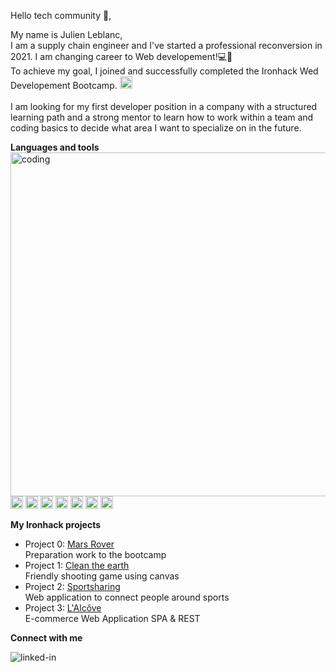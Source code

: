 Hello tech community 👋,

My name is Julien Leblanc, </br>
I am a supply chain engineer and I've started a professional reconversion in 2021. I am changing career to Web developement!💻👏</br>
To achieve my goal, I joined and successfully completed the Ironhack Wed Developement Bootcamp. 
<img height="20" src="https://user-images.githubusercontent.com/76005217/131209741-dab24007-e5d1-4058-9f88-3c11ded83ab6.png"></br></br>
I am looking for my first developer position in a company with a structured learning path and a strong mentor to learn how to work within a team and coding basics to decide what area I want to specialize on in the future.

**Languages and tools**</br><img align="right" alt="coding" src="https://user-images.githubusercontent.com/76005217/131243903-af7a8e39-1e2b-411c-b14f-91eb19bf8738.jpg" width="550">

<code><img height="20" src="https://user-images.githubusercontent.com/76005217/131211245-aa384451-dbec-4a3c-bd2f-b91a93967696.png"></code>
<code><img height="20" src="https://user-images.githubusercontent.com/76005217/131211252-f8478a95-6fc3-4505-bb04-69bdae8fcc77.png"></code>
<code><img height="20" src="https://user-images.githubusercontent.com/76005217/131211400-6911764e-9571-4225-80bd-e88c1c4d4dc8.jpg"></code>
<code><img height="20" src="https://user-images.githubusercontent.com/76005217/131211260-b18feb3b-4529-4282-a7b3-e79130febb16.png"></code>
<code><img height="20" src="https://user-images.githubusercontent.com/76005217/131211589-d101ff99-876d-42f5-a241-f63868705be6.jpg"></code>
<code><img height="20" src="https://user-images.githubusercontent.com/76005217/131211308-5ed9bbd8-606b-4dd6-82cf-7818a8290a51.png"></code>
<code><img height="20" src="https://user-images.githubusercontent.com/76005217/131211359-cde3275e-47c3-4f78-8974-12ed446b54cc.jpg"></code>

**My Ironhack projects**

- Project 0: <a href="https://github.com/JuLblc/Mars-Rover-Kata">Mars Rover</a> </br> Preparation work to the bootcamp
- Project 1: <a href="https://github.com/JuLblc/Game-clean-the-earth">Clean the earth</a> </br> Friendly shooting game using canvas 
- Project 2: <a href="https://github.com/JuLblc/sportsharing">Sportsharing</a> </br> Web application to connect people around sports
- Project 3: <a href="https://github.com/JuLblc/alcove">L'Alcôve</a> </br>E-commerce Web Application SPA & REST

**Connect with me**

[<img align="left" alt="linked-in" src="https://img.shields.io/badge/linkedin-%230077B5.svg?&style=for-the-badge&logo=linkedin&logoColor=white" />](https://www.linkedin.com/in/julien-leblanc-julblc/)
